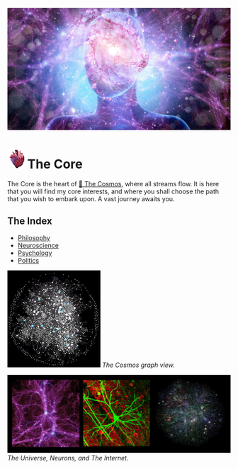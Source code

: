 ![51C7FE2C-5A6A-4864-A804-BB89ED471998.jpeg](../%E2%9A%99%EF%B8%8F%20Tools/%F0%9F%93%B8%20Images/51C7FE2C-5A6A-4864-A804-BB89ED471998.jpeg)

# ![45](../9EBFDD46-5673-451A-B844-5C6F0051144A.gif)The Core

The Core is the heart of [🔮 The Cosmos](The%20Cosmos.md), where all streams flow. It is here that you will find my core interests, and where you shall choose the path that you wish to embark upon. A vast journey awaits you.

## The Index

* [Philosophy](../Philosophy.md)
* [Neuroscience](../Neuroscience.md)
* [Psychology](../Psychology.md)
* [Politics](../Politics.md)

![210](../8FAA7C7F-3868-43D2-A6DA-7E70EA1024FE.png)
*The Cosmos graph view.*

![\|450](../%E2%9A%99%EF%B8%8F%20Tools/%F0%9F%93%B8%20Images/E7F6122B-8ACA-411F-AEC5-7AE2EA4FF272.png)
*The Universe, Neurons, and The Internet.*
